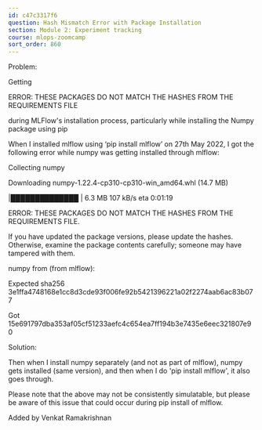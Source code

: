 ```yaml
---
id: c47c3317f6
question: Hash Mismatch Error with Package Installation
section: Module 2: Experiment tracking
course: mlops-zoomcamp
sort_order: 860
---
```


Problem:

Getting

ERROR: THESE PACKAGES DO NOT MATCH THE HASHES FROM THE REQUIREMENTS FILE

during MLFlow's installation process, particularly while installing the Numpy package using pip

When I installed mlflow using ‘pip install mlflow’ on 27th May 2022, I got the following error while numpy was getting installed through mlflow:

Collecting numpy

Downloading numpy-1.22.4-cp310-cp310-win_amd64.whl (14.7 MB)

|██████████████              	| 6.3 MB 107 kB/s eta 0:01:19

ERROR: THESE PACKAGES DO NOT MATCH THE HASHES FROM THE REQUIREMENTS FILE.

If you have updated the package versions, please update the hashes. Otherwise, examine the package contents carefully; someone may have tampered with them.

numpy from  (from mlflow):

Expected sha256 3e1ffa4748168e1cc8d3cde93f006fe92b5421396221a02f2274aab6ac83b077

Got    	15e691797dba353af05cf51233aefc4c654ea7ff194b3e7435e6eec321807e90

Solution:

Then when I install numpy separately (and not as part of mlflow), numpy gets installed (same version), and then when I do 'pip install mlflow', it also goes through.

Please note that the above may not be consistently simulatable, but please be aware of this issue that could occur during pip install of mlflow.

Added by Venkat Ramakrishnan

